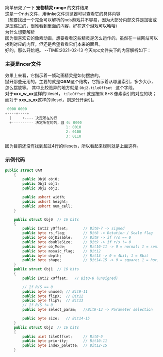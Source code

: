 简单研究了一下 **宠物精灵 range** 的文件结果  
这是一个nds文件，用**tinke**文件浏览器可以查看它的具体内容  
（想要找出一个完全可以解析的nds游戏并不容易，因为大部分内部文件是加密或是压缩过的，很难看到里面的内容，好在这个游戏可以哈哈）  
为什么想要解析  
因为很喜欢它的像素动画，想要看看这些精灵是怎么运作的。虽然在一些网站可以找到对应的内容，但还是希望看看它们本来的面目。  
好的。那么开始吧。
--TIME:2021-02-13
今天npc文件夹下的内容解析如下：
### 主要是**ncer**文件
效果上来看，它指示着一帧动画精灵是如何摆放的。  
抛开那些无用的，主要的就是**OAM**这个结构，它指示着从哪里索引，多少大小，怎么摆放等。
其中比较诡异的地方就是 ```Obj2.tileOffset ``` 这个字段。  
对于**xxx_w_xx**这样的tileset， ```tileOffset``` 就是按照 8\*8 像素索引的对应的块；  
而对于 **xxx_s_xx**这样的tileset，则是分开索引。
```c
 0000 0000
+----+----+
  |     +---- 决定所在的行
  +---------- 决定所在的列，且 0: 0000
                            1: 0010 
                            2: 0100 
                            3: 0110
```
因为目前还没有找到超过4行的tilesets，所以看起来规则就是上面这样。





### 示例代码
```csharp
public struct OAM
    {
        public Obj0 obj0;
        public Obj1 obj1;
        public Obj2 obj2;

        public ushort width;
        public ushort height;
        public ushort num_cell;
    }

    public struct Obj0  // 16 bits
    {
        public Int32 yOffset;       // Bit0-7 -> signed
        public byte rs_flag;        // Bit8 -> Rotation / Scale flag
        public byte objDisable;     // Bit9 -> if r/s == 0
        public byte doubleSize;     // Bit9 -> if r/s != 0
        public byte objMode;        // Bit10-11 -> 0 = normal; 1 = semi-trans; 2 = window; 3 = invalid
        public byte mosaic_flag;    // Bit12 
        public byte depth;          // Bit13 -> 0 = 4bit; 1 = 8bit
        public byte shape;          // Bit14-15 -> 0 = square; 1 = horizontal; 2 = vertial; 3 = invalid
    }
    public struct Obj1  // 16 bits
    {
        public Int32 xOffset;   // Bit0-8 (unsigned)

        // If R/S == 0
        public byte unused; // Bit9-11
        public byte flipX;  // Bit12
        public byte flipY;  // Bit13
        // If R/S != 0
        public byte select_param;   //Bit9-13 -> Parameter selection

        public byte size;   // Bit14-15
    }
    public struct Obj2  // 16 bits
    {
        public uint tileOffset;     // Bit0-9
        public byte priority;       // Bit10-11
        public byte index_palette;  // Bit12-15
    }
```